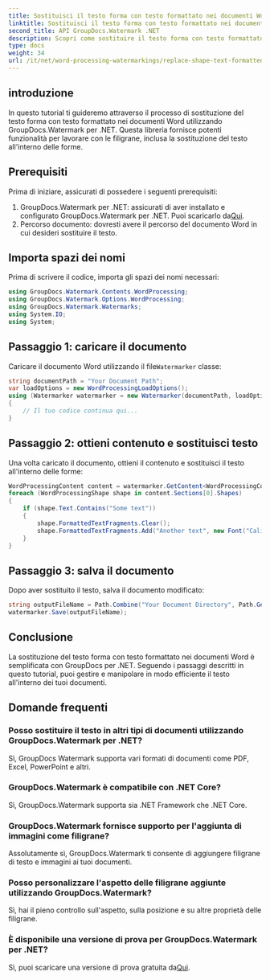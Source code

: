 ```yaml
---
title: Sostituisci il testo forma con testo formattato nei documenti Word
linktitle: Sostituisci il testo forma con testo formattato nei documenti Word
second_title: API GroupDocs.Watermark .NET
description: Scopri come sostituire il testo forma con testo formattato nei documenti Word utilizzando GroupDocs.Watermark per .NET. Le tue funzionalità di modifica dei documenti senza sforzo.
type: docs
weight: 34
url: /it/net/word-processing-watermarkings/replace-shape-text-formatted-text-word-docs/
---
```

## introduzione
In questo tutorial ti guideremo attraverso il processo di sostituzione del testo forma con testo formattato nei documenti Word utilizzando GroupDocs.Watermark per .NET. Questa libreria fornisce potenti funzionalità per lavorare con le filigrane, inclusa la sostituzione del testo all'interno delle forme.
## Prerequisiti
Prima di iniziare, assicurati di possedere i seguenti prerequisiti:
1.  GroupDocs.Watermark per .NET: assicurati di aver installato e configurato GroupDocs.Watermark per .NET. Puoi scaricarlo da[Qui](https://releases.groupdocs.com/Watermark/net/).
2. Percorso documento: dovresti avere il percorso del documento Word in cui desideri sostituire il testo.

## Importa spazi dei nomi
Prima di scrivere il codice, importa gli spazi dei nomi necessari:
```csharp
using GroupDocs.Watermark.Contents.WordProcessing;
using GroupDocs.Watermark.Options.WordProcessing;
using GroupDocs.Watermark.Watermarks;
using System.IO;
using System;
```
## Passaggio 1: caricare il documento
 Caricare il documento Word utilizzando il file`Watermarker` classe:
```csharp
string documentPath = "Your Document Path";
var loadOptions = new WordProcessingLoadOptions();
using (Watermarker watermarker = new Watermarker(documentPath, loadOptions))
{
    // Il tuo codice continua qui...
}
```
## Passaggio 2: ottieni contenuto e sostituisci testo
Una volta caricato il documento, ottieni il contenuto e sostituisci il testo all'interno delle forme:
```csharp
WordProcessingContent content = watermarker.GetContent<WordProcessingContent>();
foreach (WordProcessingShape shape in content.Sections[0].Shapes)
{
    if (shape.Text.Contains("Some text"))
    {
        shape.FormattedTextFragments.Clear();
        shape.FormattedTextFragments.Add("Another text", new Font("Calibri", 19, FontStyle.Bold), Color.Red, Color.Aqua);
    }
}
```
## Passaggio 3: salva il documento
Dopo aver sostituito il testo, salva il documento modificato:
```csharp
string outputFileName = Path.Combine("Your Document Directory", Path.GetFileName(documentPath));
watermarker.Save(outputFileName);
```

## Conclusione
La sostituzione del testo forma con testo formattato nei documenti Word è semplificata con GroupDocs per .NET. Seguendo i passaggi descritti in questo tutorial, puoi gestire e manipolare in modo efficiente il testo all'interno dei tuoi documenti.

## Domande frequenti
### Posso sostituire il testo in altri tipi di documenti utilizzando GroupDocs.Watermark per .NET?
Sì, GroupDocs Watermark supporta vari formati di documenti come PDF, Excel, PowerPoint e altri.
### GroupDocs.Watermark è compatibile con .NET Core?
Sì, GroupDocs.Watermark supporta sia .NET Framework che .NET Core.
### GroupDocs.Watermark fornisce supporto per l'aggiunta di immagini come filigrane?
Assolutamente sì, GroupDocs.Watermark ti consente di aggiungere filigrane di testo e immagini ai tuoi documenti.
### Posso personalizzare l'aspetto delle filigrane aggiunte utilizzando GroupDocs.Watermark?
Sì, hai il pieno controllo sull'aspetto, sulla posizione e su altre proprietà delle filigrane.
### È disponibile una versione di prova per GroupDocs.Watermark per .NET?
 Sì, puoi scaricare una versione di prova gratuita da[Qui](https://releases.groupdocs.com/).